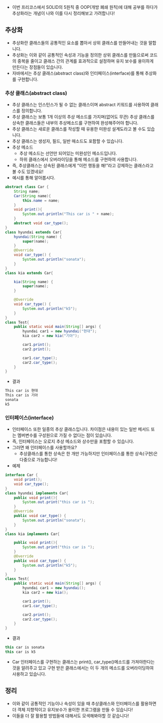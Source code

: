 - 이번 프리코스에서 SOLID의 5원칙 중 OOP(개방 폐쇄 원칙)에 대해 공부를 하다가 추상화라는 개념이 나와 이를 다시 정리해보고 가려합니다!

## 추상화

- 추상화란 클래스들의 공통적인 요소를 뽑아서 상위 클래스를 만들어내는 것을 말합니다.
- 추상화는 이와 같이 공통적인 속성과 기능을 정의한 상위 클래스를 만듦으로써 코드의 중복을 줄이고 클래스 간의 관계를 효과적으로 설정하며 유지 보수를 용이하게 만든다는 장점들이 있습니다.
- 자바에서는 추상 클래스(abstract class)와 인터페이스(interface)를 통해 추상화를 구현합니다.

### 추상 클래스(abstract class)

- 추상 클래스는 인스턴스가 될 수 없는 클래스이며 abstract 키워드를 사용하여 클래스를 정의합니다.
- 추상 클래스는 보통 1개 이상의 추상 메소드를 가지며(없어도 무관) 추상 클래스를 상속한 클래스들은 내부의 추상메소드를 구현하여 완성해주어야 합니다.
- 추상 클래스는 새로운 클래스를 작성할 때 유용한 미완성 설계도라고 볼 수도 있습니다.
- 추상 클래스는 생성자, 필드, 일반 매소드도 포함할 수 있습니다.
- 추상 메소드
    - 추상 메소드는 선언만 되어있는 미완성인 메소드입니다.
    - 하위 클래스에서 오버라이딩을 통해 메소드를 구현하여 사용합니다.
- 즉, 추상클래스는 상속된 클래스에게 “이런 행동을 해!”라고 강제하는 클래스라고 볼 수도 있겠네요!
- 예시를 통해 알아봅시다.

```java
abstract class Car {
    String name;
    Car(String name){
        this.name = name;
    }
    void print(){
        System.out.println("This car is " + name);
    }
    abstract void car_type();
}
class hyundai extends Car{
    hyundai(String name) {
        super(name);
    }
    @Override
    void car_type() {
        System.out.println("sonata");
    }
}
class kia extends Car{

    kia(String name) {
        super(name);
    }

    @Override
    void car_type() {
        System.out.println("k5");
    }
}
class Test{
    public static void main(String[] args) {
        hyundai car1 = new hyundai("현대");
        kia car2 = new kia("기아");

        car1.print();
        car2.print();

        car1.car_type();
        car2.car_type();
    }
}
```

- 결과

```java
This car is 현대
This car is 기아
sonata
k5
```

### 인터페이스(interface)

- 인터페이스 또한 일종의 추상 클래스입니다. 차이점은 내용이 있는 일반 메서드 또는 멤버변수를 구성원으로 가질 수 없다는 점이 있습니다.
- 즉, 인터페이스는 오로지 추상 메소드와 상수만을 포함할 수 있습니다.
- 그러면 왜 인터페이스를 사용할까요?
    - 추상클래스를 통한 상속은 한 개만 가능하지만 인터페이스를 통한 상속(구현)은 다중으로 가능합니다!
- 예제

```java
interface Car {
    void print();
    void car_type();
}
class hyundai implements Car{
    public void print(){
        System.out.print("this car is ");
    }
    @Override
    public void car_type() {
        System.out.println("sonata");
    }
}
class kia implements Car{

    public void print(){
        System.out.print("this car is ");
    }
    @Override
    public void car_type() {
        System.out.println("k5");
    }
}
class Test{
    public static void main(String[] args) {
        hyundai car1 = new hyundai();
        kia car2 = new kia();

        car1.print();
        car1.car_type();

        car2.print();
        car2.car_type();
    }
}
```

- 결과

```java
this car is sonata
this car is k5
```

- Car 인터페이스를 구현하는 클래스는 print(), car_type()메소드를 가져야한다는 것을 알려주고 있고 구현 받은 클래스에서는 이 두 개의 메소드를 오버라이딩하여 사용하고 있습니다.

## 정리

- 이와 같이 공통적인 기능이나 속성이 있을 때 추상클래스와 인터페이스를 활용하면 더 객체 지향적이고 유지보수가 용이한 프로그램을 만들 수 있습니다!
- 이들을 더 잘 활용할 방법들에 대해서도 모색해봐야할 것 같습니다!
